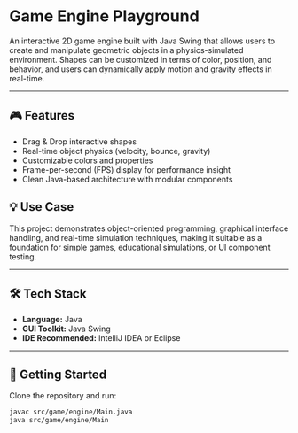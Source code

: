 # Game Engine Playground

An interactive 2D game engine built with Java Swing that allows users to create and manipulate geometric objects in a physics-simulated environment. Shapes can be customized in terms of color, position, and behavior, and users can dynamically apply motion and gravity effects in real-time.

---

## 🎮 Features

- Drag & Drop interactive shapes
- Real-time object physics (velocity, bounce, gravity)
- Customizable colors and properties
- Frame-per-second (FPS) display for performance insight
- Clean Java-based architecture with modular components



## 💡 Use Case

This project demonstrates object-oriented programming, graphical interface handling, and real-time simulation techniques, making it suitable as a foundation for simple games, educational simulations, or UI component testing.

---

## 🛠 Tech Stack

- **Language:** Java  
- **GUI Toolkit:** Java Swing  
- **IDE Recommended:** IntelliJ IDEA or Eclipse  

---

## 📁 Getting Started

Clone the repository and run:

```bash
javac src/game/engine/Main.java
java src/game/engine/Main

